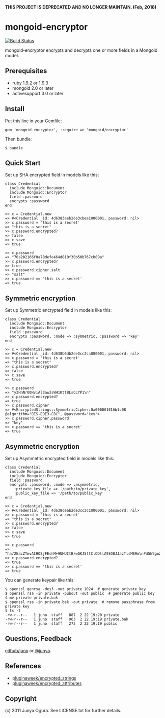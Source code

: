 **THIS PROJECT IS DEPRECATED AND NO LONGER MAINTAIN. (Feb, 2018)**

mongoid-encryptor
=================

[![Build Status](http://travis-ci.org/juno/mongoid-encryptor.png)](http://travis-ci.org/juno/appraiser)

mongoid-encryptor encrypts and decrypts one or more fields in a Mongoid model.

Prerequisites
-------------

* ruby 1.9.2 or 1.9.3
* mongoid 2.0 or later
* activesupport 3.0 or later


Install
-------

Put this line in your Gemfile:

    gem 'mongoid-encryptor', :require => 'mongoid/encryptor'

Then bundle:

    $ bundle


Quick Start
-----------

Set up SHA encrypted field in models like this:

    class Credential
      include Mongoid::Document
      include Mongoid::Encryptor
      field :password
      encrypts :password
    end
    
    >> c = Credential.new
    => #<Credential _id: 4d6383aeb2de3cbea1000001, password: nil>
    >> c.password = 'this is a secret'
    => "this is a secret"
    >> c.password.encrypted?
    => false
    >> c.save
    => true
    
    >> c.password
    => "70a202166f0a78defe464d810f30b50b767cb89a"
    >> c.password.encrypted?
    => true
    >> c.password.cipher.salt
    => "salt"
    >> c.password == 'this is a secret'
    => true


Symmetric encryption
--------------------

Set up Symmetric encrypted field in models like this:

    class Credential
      include Mongoid::Document
      include Mongoid::Encryptor
      field :password
      encrypts :password, :mode => :symmetric, :password => 'key'
    end
    
    >> c = Credential.new
    => #<Credential _id: 4d638b6db2de3cc2ca000001, password: nil>
    >> c.password = 'this is a secret'
    => "this is a secret"
    >> c.password.encrypted?
    => false
    >> c.save
    => true
    
    >> c.password
    => "y3HnNrU0HviAl3aw2sWH1KttBLsCLYP1\n"
    >> c.password.encrypted?
    => true
    >> c.password.cipher
    => #<EncryptedStrings::SymmetricCipher:0x000001016b1c08 @algorithm="DES-EDE3-CBC", @password="key">
    >> c.password.cipher.password
    => "key"
    >> c.password == 'this is a secret'
    => true


Asymmetric encryption
---------------------

Set up Asymmetric encrypted field in models like this:

    class Credential
      include Mongoid::Document
      include Mongoid::Encryptor
      field :password
      encrypts :password, :mode => :asymmetric,
        :private_key_file => '/path/to/private_key',
        :public_key_file => '/path/to/public_key'
    end
    
    >> c = Credential.new
    => #<Credential _id: 4d638ceab2de3cc3c1000001, password: nil>
    >> c.password = 'this is a secret'
    => "this is a secret"
    >> c.password.encrypted?
    => false
    >> c.save
    => true
    
    >> c.password
    => "ha/2EacZTmvAIHOSjFEshM+9UHUItB/wGKJ5ftClQDllA9SOBJJazTlsMS9m\nPd5W3goZbY9V2dDdNo4NgQ0e8VsG0dpcvOIrua/ye+jX3e+0ocevcnOH9PL9\n8C5P8caOD/sKlKLTI0Dr1v/6d/f0Q4UuPQyTh3d4aEWyagypWyQ=\n"
    >> c.password.encrypted?
    => true
    >> c.password == 'this is a secret'
    => true

You can generate keypair like this:

    $ openssl genrsa -des3 -out private 1024  # generate private key
    $ openssl rsa -in private -pubout -out public  # generate public key
    $ mv private private.bak
    $ openssl rsa -in private.bak -out private  # remove passphrase from private key
    $ ls -l
    -rw-r--r--   1 juno  staff   887  2 22 19:20 private
    -rw-r--r--   1 juno  staff   963  2 22 19:19 private.bak
    -rw-r--r--   1 juno  staff   272  2 22 19:19 public


Questions, Feedback
-------------------

[github/juno](http://github.com/juno/) or [@junya](http://twitter.com/junya).


References
----------

*  [pluginaweek/encrypted_strings](https://github.com/pluginaweek/encrypted_strings)
*  [pluginaweek/encrypted_attributes](https://github.com/pluginaweek/encrypted_attributes)


Copyright
---------

(c) 2011 Junya Ogura. See LICENSE.txt for further details.
